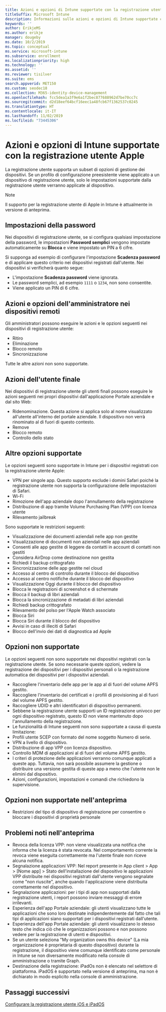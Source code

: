 ```yaml
---
title: Azioni e opzioni di Intune supportate con la registrazione utente Apple
titleSuffix: Microsoft Intune
description: Informazioni sulle azioni e opzioni di Intune supportate con la registrazione utente Apple
keywords: ''
author: ErikjeMS
ms.author: erikje
manager: dougeby
ms.date: 10/2/2019
ms.topic: conceptual
ms.service: microsoft-intune
ms.subservice: enrollment
ms.localizationpriority: high
ms.technology: ''
ms.assetid: ''
ms.reviewer: tisilver
ms.suite: ems
search.appverid: MET150
ms.custom: seodec18
ms.collection: M365-identity-device-management
ms.openlocfilehash: fcc5dea1a3f9e6a1f2bec877688962d7be70cc7c
ms.sourcegitcommit: d2d18eef64bcf16eec1a48fcb67f1362537c0245
ms.translationtype: HT
ms.contentlocale: it-IT
ms.lasthandoff: 11/02/2019
ms.locfileid: "73445306"
---
```

# <a name="intune-actions-and-options-supported-with-apple-user-enrollment"></a>Azioni e opzioni di Intune supportate con la registrazione utente Apple

La registrazione utente supporta un subset di opzioni di gestione dei dispositivi. Se un profilo di configurazione preesistente viene applicato a un dispositivo di registrazione utente, solo le impostazioni supportate dalla registrazione utente verranno applicate al dispositivo.

> [!NOTE]
> Il supporto per la registrazione utente di Apple in Intune è attualmente in versione di anteprima.

## <a name="password-settings"></a>Impostazioni della password

Nei dispositivi di registrazione utente, se si configura qualsiasi impostazione della password, le impostazioni **Password semplici** vengono impostate automaticamente su **Blocca** e viene impostato un PIN a 6 cifre.

Si supponga ad esempio di configurare l'impostazione **Scadenza password** e di applicare questo criterio nei dispositivi registrati dall'utente. Nei dispositivi si verificherà quanto segue:
- L'impostazione **Scadenza password** viene ignorata.
- Le password semplici, ad esempio `1111` o `1234`, non sono consentite.
- Viene applicato un PIN di 6 cifre.

## <a name="administrator-remote-device-actions-and-options"></a>Azioni e opzioni dell'amministratore nei dispositivi remoti
Gli amministratori possono eseguire le azioni e le opzioni seguenti nei dispositivi di registrazione utente:
- Ritiro
- Eliminazione
- Blocco remoto
- Sincronizzazione

Tutte le altre azioni non sono supportate.

## <a name="end-user-actions"></a>Azioni dell'utente finale
Nei dispositivi di registrazione utente gli utenti finali possono eseguire le azioni seguenti nei propri dispositivi dall'applicazione Portale aziendale e dal sito Web:
- Ridenominazione. Questa azione si applica solo al nome visualizzato all'utente all'interno del portale aziendale. Il dispositivo non verrà rinominato al di fuori di questo contesto.
- Remove
- Blocco remoto
- Controllo dello stato

## <a name="other-supported-options"></a>Altre opzioni supportate

Le opzioni seguenti sono supportate in Intune per i dispositivi registrati con la registrazione utente Apple:
- VPN per singole app. Questo supporto esclude i domini Safari poiché la registrazione utente non supporta la configurazione delle impostazioni di Safari.
- Wi-Fi 
- Rimozione dell'app aziendale dopo l'annullamento della registrazione
- Distribuzione di app tramite Volume Purchasing Plan (VPP) con licenza utente
- Rilevamento jailbreak

Sono supportate le restrizioni seguenti:
- Visualizzazione dei documenti aziendali nelle app non gestite
- Visualizzazione di documenti non aziendali nelle app aziendali
- Consenti alle app gestite di leggere da contatti in account di contatti non gestiti
- Considera AirDrop come destinazione non gestita
- Richiedi il backup crittografato
- Sincronizzazione delle app gestite nel cloud
- Accesso al centro di controllo durante il blocco del dispositivo
- Accesso al centro notifiche durante il blocco del dispositivo
- Visualizzazione Oggi durante il blocco del dispositivo
- Blocca le registrazioni di screenshot e di schermate
- Blocca il backup di libri aziendali
- Blocca la sincronizzazione di metadati di libri aziendali
- Richiedi backup crittografato
- Rilevamento del polso per l'Apple Watch associato
- Blocca Siri
- Blocca Siri durante il blocco del dispositivo
- Avvisi in caso di illeciti di Safari
- Blocco dell'invio dei dati di diagnostica ad Apple


## <a name="options-not-supported"></a>Opzioni non supportate
Le opzioni seguenti non sono supportate nei dispositivi registrati con la registrazione utente. Se sono necessarie queste opzioni, vedere la registrazione dei dispositivi per i dispositivi personali o la registrazione automatica dei dispositivi per i dispositivi aziendali.
- Raccogliere l'inventario delle app per le app al di fuori del volume APFS gestito.
- Raccogliere l'inventario dei certificati e i profili di provisioning al di fuori del volume APFS gestito.
- Raccogliere UDID e altri identificatori di dispositivo permanenti.
- Sebbene la registrazione utente supporti un ID registrazione univoco per ogni dispositivo registrato, questo ID non viene mantenuto dopo l'annullamento della registrazione.
- Le funzionalità di Intune seguenti non sono supportate a causa di questa limitazione:
- Profili utente SCEP con formato del nome soggetto Numero di serie.
- VPN a livello di dispositivo.
- Distribuzione di app VPP con licenza dispositivo.
- Controllo MDM di applicazioni al di fuori del volume APFS gestito.
- I criteri di protezione delle applicazioni verranno comunque applicati a queste app. Tuttavia, non sarà possibile assumere la gestione o distribuire una versione gestita di queste app a meno che l'utente non le elimini dal dispositivo.
- Azioni, configurazioni, impostazioni e comandi che richiedono la supervisione. 

## <a name="options-not-supported-in-preview"></a>Opzioni non supportate nell'anteprima
- Restrizioni del tipo di dispositivo di registrazione per consentire o bloccare i dispositivi di proprietà personale 

## <a name="known-issues-in-preview"></a>Problemi noti nell'anteprima
- Revoca della licenza VPP: non viene visualizzata una notifica che informa che la licenza è stata revocata. Nel comportamento corrente la revoca viene eseguita correttamente ma l'utente finale non riceve alcuna notifica. 
- Segnalazione applicazioni VPP: Nel report presente in App client > App > [Nome app] > Stato dell'installazione del dispositivo le applicazioni VPP distribuite nei dispositivi registrati dall'utente vengono segnalate come "non riuscite", anche quando l'applicazione viene distribuita correttamente nel dispositivo. 
- Segnalazione applicazioni: per i tipi di app non supportati dalla registrazione utenti, i report possono inviare messaggi di errore irrilevanti. 
- Esperienza dell'app Portale aziendale: gli utenti visualizzano tutte le applicazioni che sono loro destinate indipendentemente dal fatto che tali tipi di applicazioni siano supportati per i dispositivi registrati dall'utente. 
- Esperienza dell'app Portale aziendale: gli utenti visualizzano lo stesso testo che indica ciò che le organizzazioni possono e non possono vedere per la registrazione di utenti e dispositivi.
- Se un utente seleziona "My organization owns this device" (La mia organizzazione è proprietaria di questo dispositivo) durante la registrazione, il dispositivo viene comunque identificato come personale in Intune se non diversamente modificato nella console di amministrazione o tramite Graph. 
- Destinazione della registrazione: iPadOs non è elencato nel selettore di piattaforma. iPadOS è supportato nella versione di anteprima, ma non è dichiarato in modo esplicito nella console di amministrazione. 


## <a name="next-steps"></a>Passaggi successivi

[Configurare la registrazione utente iOS e iPadOS](ios-user-enrollment.md)
